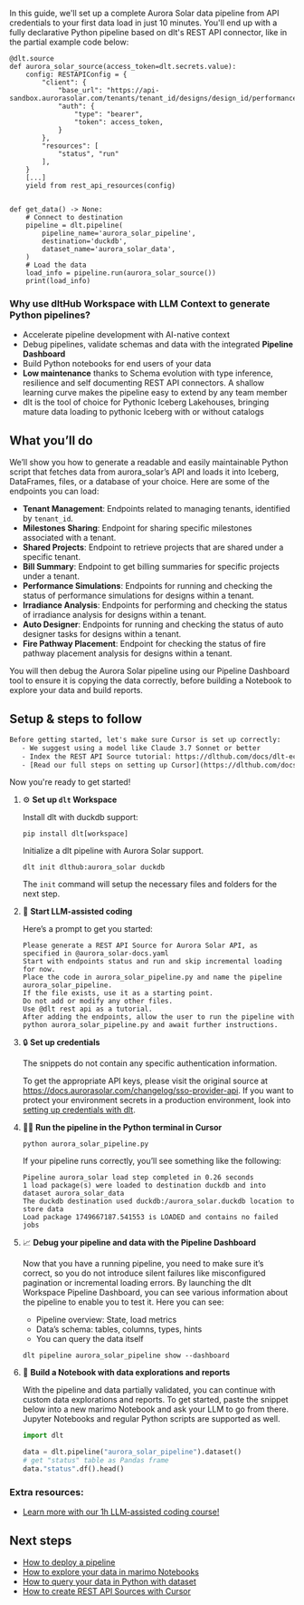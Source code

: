 In this guide, we'll set up a complete Aurora Solar data pipeline from API credentials to your first data load in just 10 minutes. You'll end up with a fully declarative Python pipeline based on dlt's REST API connector, like in the partial example code below:

```python-outcome
@dlt.source
def aurora_solar_source(access_token=dlt.secrets.value):
    config: RESTAPIConfig = {
        "client": {
            "base_url": "https://api-sandbox.aurorasolar.com/tenants/tenant_id/designs/design_id/performance_simulation",
            "auth": {
                "type": "bearer",
                "token": access_token,
            }
        },
        "resources": [
            "status", "run"
        ],
    }
    [...]
    yield from rest_api_resources(config)


def get_data() -> None:
    # Connect to destination
    pipeline = dlt.pipeline(
        pipeline_name='aurora_solar_pipeline',
        destination='duckdb',
        dataset_name='aurora_solar_data', 
    )
    # Load the data
    load_info = pipeline.run(aurora_solar_source())
    print(load_info) 
```

### Why use dltHub Workspace with LLM Context to generate Python pipelines?

- Accelerate pipeline development with AI-native context
- Debug pipelines, validate schemas and data with the integrated **Pipeline Dashboard**
- Build Python notebooks for end users of your data
- **Low maintenance** thanks to Schema evolution with type inference, resilience and self documenting REST API connectors. A shallow learning curve makes the pipeline easy to extend by any team member
- dlt is the tool of choice for Pythonic Iceberg Lakehouses, bringing mature data loading to pythonic Iceberg with or without catalogs

## What you’ll do

We’ll show you how to generate a readable and easily maintainable Python script that fetches data from aurora_solar’s API and loads it into Iceberg, DataFrames, files, or a database of your choice. Here are some of the endpoints you can load:

- **Tenant Management**: Endpoints related to managing tenants, identified by `tenant_id`.
- **Milestones Sharing**: Endpoint for sharing specific milestones associated with a tenant.
- **Shared Projects**: Endpoint to retrieve projects that are shared under a specific tenant.
- **Bill Summary**: Endpoint to get billing summaries for specific projects under a tenant.
- **Performance Simulations**: Endpoints for running and checking the status of performance simulations for designs within a tenant.
- **Irradiance Analysis**: Endpoints for performing and checking the status of irradiance analysis for designs within a tenant.
- **Auto Designer**: Endpoints for running and checking the status of auto designer tasks for designs within a tenant.
- **Fire Pathway Placement**: Endpoint for checking the status of fire pathway placement analysis for designs within a tenant.

You will then debug the Aurora Solar pipeline using our Pipeline Dashboard tool to ensure it is copying the data correctly, before building a Notebook to explore your data and build reports.

## Setup & steps to follow

```default
Before getting started, let's make sure Cursor is set up correctly:
   - We suggest using a model like Claude 3.7 Sonnet or better
   - Index the REST API Source tutorial: https://dlthub.com/docs/dlt-ecosystem/verified-sources/rest_api/ and add it to context as **@dlt rest api**
   - [Read our full steps on setting up Cursor](https://dlthub.com/docs/dlt-ecosystem/llm-tooling/cursor-restapi#23-configuring-cursor-with-documentation)
```

Now you're ready to get started!

1. ⚙️ **Set up `dlt` Workspace**
    
    Install dlt with duckdb support:
    ```shell
    pip install dlt[workspace]
    ```

    Initialize a dlt pipeline with Aurora Solar support.
    ```shell
    dlt init dlthub:aurora_solar duckdb
    ```

    The `init` command will setup the necessary files and folders for the next step.
    
2. 🤠 **Start LLM-assisted coding**
    
    Here’s a prompt to get you started:
    
    ```prompt
    Please generate a REST API Source for Aurora Solar API, as specified in @aurora_solar-docs.yaml 
    Start with endpoints status and run and skip incremental loading for now. 
    Place the code in aurora_solar_pipeline.py and name the pipeline aurora_solar_pipeline. 
    If the file exists, use it as a starting point. 
    Do not add or modify any other files. 
    Use @dlt rest api as a tutorial. 
    After adding the endpoints, allow the user to run the pipeline with python aurora_solar_pipeline.py and await further instructions.
    ```

    
3. 🔒 **Set up credentials** 
    
    The snippets do not contain any specific authentication information.
    
    To get the appropriate API keys, please visit the original source at https://docs.aurorasolar.com/changelog/sso-provider-api.
    If you want to protect your environment secrets in a production environment, look into [setting up credentials with dlt](https://dlthub.com/docs/walkthroughs/add_credentials).
    
4. 🏃‍♀️ **Run the pipeline in the Python terminal in Cursor**
    
    ```shell
    python aurora_solar_pipeline.py
    ```
    
    If your pipeline runs correctly, you’ll see something like the following:
    
    ```shell
    Pipeline aurora_solar load step completed in 0.26 seconds
    1 load package(s) were loaded to destination duckdb and into dataset aurora_solar_data
    The duckdb destination used duckdb:/aurora_solar.duckdb location to store data
    Load package 1749667187.541553 is LOADED and contains no failed jobs
    ```
    
5. 📈 **Debug your pipeline and data with the Pipeline Dashboard**

    Now that you have a running pipeline, you need to make sure it’s correct, so you do not introduce silent failures like misconfigured pagination or incremental loading errors. By launching the dlt Workspace Pipeline Dashboard, you can see various information about the pipeline to enable you to test it. Here you can see:
    - Pipeline overview: State, load metrics
    - Data’s schema: tables, columns, types, hints
    - You can query the data itself
    
    ```shell
    dlt pipeline aurora_solar_pipeline show --dashboard
    ```
    
6. 🐍 **Build a Notebook with data explorations and reports**

    With the pipeline and data partially validated, you can continue with custom data explorations and reports. To get started, paste the snippet below into a new marimo Notebook and ask your LLM to go from there. Jupyter Notebooks and regular Python scripts are supported as well.

    
    ```python
    import dlt

   data = dlt.pipeline("aurora_solar_pipeline").dataset()
   # get "status" table as Pandas frame
   data."status".df().head()
    ```

### Extra resources:

- [Learn more with our 1h LLM-assisted coding course!](https://www.youtube.com/watch?v=GGid70rnJuM)

## Next steps

- [How to deploy a pipeline](https://dlthub.com/docs/walkthroughs/deploy-a-pipeline)
- [How to explore your data in marimo Notebooks](https://dlthub.com/docs/general-usage/dataset-access/marimo)
- [How to query your data in Python with dataset](https://dlthub.com/docs/general-usage/dataset-access/dataset)
- [How to create REST API Sources with Cursor](https://dlthub.com/docs/dlt-ecosystem/llm-tooling/cursor-restapi)